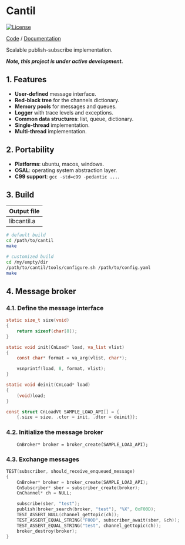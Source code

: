 # Cantil

[![License](https://img.shields.io/badge/License-BSD_3--Clause-blue.svg)](https://opensource.org/licenses/BSD-3-Clause)

[Code](https://github.com/SzymonTurno/cantil) / [Documentation](https://szymonturno.github.io/cantil)

Scalable publish-subscribe implementation.

***Note, this project is under active development.***

## 1. Features
- **User-defined** message interface.
- **Red-black tree** for the channels dictionary.
- **Memory pools** for messages and queues.
- **Logger** with trace levels and exceptions.
- **Common data structures**: list, queue, dictionary.
- **Single-thread** implementation.
- **Multi-thread** implementation.

## 2. Portability
- **Platforms**: ubuntu, macos, windows.
- **OSAL**: operating system abstraction layer.
- **C99 support**: `gcc -std=c99 -pedantic ...`.

## 3. Build
| Output file |
| ----------- |
| libcantil.a |
```sh
# default build
cd /path/to/cantil
make

# customized build
cd /my/empty/dir
/path/to/cantil/tools/configure.sh /path/to/config.yaml
make
```

## 4. Message broker

### 4.1. Define the message interface
```c
static size_t size(void)
{
	return sizeof(char[8]);
}

static void init(CnLoad* load, va_list vlist)
{
	const char* format = va_arg(vlist, char*);

	vsnprintf(load, 8, format, vlist);
}

static void deinit(CnLoad* load)
{
	(void)load;
}

const struct CnLoadVt SAMPLE_LOAD_API[] = {
	{.size = size, .ctor = init, .dtor = deinit}};
```

### 4.2. Initialize the message broker
```
	CnBroker* broker = broker_create(SAMPLE_LOAD_API);
```

### 4.3. Exchange messages
```c
TEST(subscriber, should_receive_enqueued_message)
{
	CnBroker* broker = broker_create(SAMPLE_LOAD_API);
	CnSubscriber* sber = subscriber_create(broker);
	CnChannel* ch = NULL;

	subscribe(sber, "test");
	publish(broker_search(broker, "test"), "%X", 0xF00D);
	TEST_ASSERT_NULL(channel_gettopic(ch));
	TEST_ASSERT_EQUAL_STRING("F00D", subscriber_await(sber, &ch));
	TEST_ASSERT_EQUAL_STRING("test", channel_gettopic(ch));
	broker_destroy(broker);
}
```
